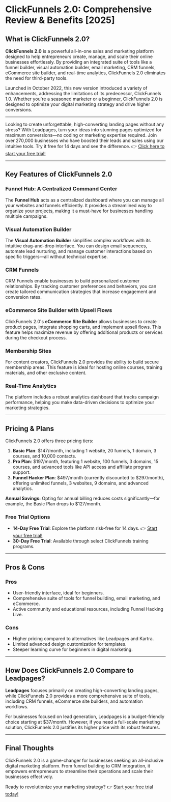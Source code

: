 # ClickFunnels 2.0: Comprehensive Review & Benefits [2025]

## What is ClickFunnels 2.0?

**ClickFunnels 2.0** is a powerful all-in-one sales and marketing platform designed to help entrepreneurs create, manage, and scale their online businesses effortlessly. By providing an integrated suite of tools like a funnel builder, visual automation builder, email marketing, CRM funnels, eCommerce site builder, and real-time analytics, ClickFunnels 2.0 eliminates the need for third-party tools.

Launched in October 2022, this new version introduced a variety of enhancements, addressing the limitations of its predecessor, ClickFunnels 1.0. Whether you're a seasoned marketer or a beginner, ClickFunnels 2.0 is designed to optimize your digital marketing strategy and drive higher conversions.

---

Looking to create unforgettable, high-converting landing pages without any stress? With Leadpages, turn your ideas into stunning pages optimized for maximum conversions—no coding or marketing expertise required. Join over 270,000 businesses who have boosted their leads and sales using our intuitive tools. Try it free for 14 days and see the difference. 👉 [Click here to start your free trial!](https://bit.ly/LEadPages)

---

## Key Features of ClickFunnels 2.0

### Funnel Hub: A Centralized Command Center
The **Funnel Hub** acts as a centralized dashboard where you can manage all your websites and funnels efficiently. It provides a streamlined way to organize your projects, making it a must-have for businesses handling multiple campaigns.

### Visual Automation Builder
The **Visual Automation Builder** simplifies complex workflows with its intuitive drag-and-drop interface. You can design email sequences, automate lead nurturing, and manage customer interactions based on specific triggers—all without technical expertise.

### CRM Funnels
CRM Funnels enable businesses to build personalized customer relationships. By tracking customer preferences and behaviors, you can create tailored communication strategies that increase engagement and conversion rates.

### eCommerce Site Builder with Upsell Flows
ClickFunnels 2.0's **eCommerce Site Builder** allows businesses to create product pages, integrate shopping carts, and implement upsell flows. This feature helps maximize revenue by offering additional products or services during the checkout process.

### Membership Sites
For content creators, ClickFunnels 2.0 provides the ability to build secure membership areas. This feature is ideal for hosting online courses, training materials, and other exclusive content.

### Real-Time Analytics
The platform includes a robust analytics dashboard that tracks campaign performance, helping you make data-driven decisions to optimize your marketing strategies.

---

## Pricing & Plans

ClickFunnels 2.0 offers three pricing tiers:

1. **Basic Plan**: $147/month, including 1 website, 20 funnels, 1 domain, 3 courses, and 10,000 contacts.
2. **Pro Plan**: $197/month, featuring 1 website, 100 funnels, 3 domains, 15 courses, and advanced tools like API access and affiliate program support.
3. **Funnel Hacker Plan**: $497/month (currently discounted to $297/month), offering unlimited funnels, 3 websites, 9 domains, and advanced analytics.

**Annual Savings:** Opting for annual billing reduces costs significantly—for example, the Basic Plan drops to $127/month.

### Free Trial Options
- **14-Day Free Trial**: Explore the platform risk-free for 14 days. 👉 [Start your free trial!](https://bit.ly/LEadPages)
- **30-Day Free Trial**: Available through select ClickFunnels training programs.

---

## Pros & Cons

### Pros
- User-friendly interface, ideal for beginners.
- Comprehensive suite of tools for funnel building, email marketing, and eCommerce.
- Active community and educational resources, including Funnel Hacking Live.

### Cons
- Higher pricing compared to alternatives like Leadpages and Kartra.
- Limited advanced design customization for templates.
- Steeper learning curve for beginners in digital marketing.

---

## How Does ClickFunnels 2.0 Compare to Leadpages?

**Leadpages** focuses primarily on creating high-converting landing pages, while ClickFunnels 2.0 provides a more comprehensive suite of tools, including CRM funnels, eCommerce site builders, and automation workflows. 

For businesses focused on lead generation, Leadpages is a budget-friendly choice starting at $37/month. However, if you need a full-scale marketing solution, ClickFunnels 2.0 justifies its higher price with its robust features.

---

## Final Thoughts

ClickFunnels 2.0 is a game-changer for businesses seeking an all-inclusive digital marketing platform. From funnel building to CRM integration, it empowers entrepreneurs to streamline their operations and scale their businesses effectively.

Ready to revolutionize your marketing strategy? 👉 [Start your free trial today!](https://bit.ly/LEadPages)
